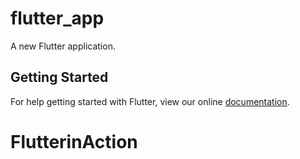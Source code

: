 # flutter_app

A new Flutter application.

## Getting Started

For help getting started with Flutter, view our online
[documentation](https://flutter.io/).

# FlutterinAction